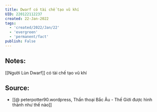 ```yaml
---
title: Dwarf có tài chế tạo vũ khí
UID: 220122112237
created: 22-Jan-2022
tags:
  - 'created/2022/Jan/22'
  - 'evergreen'
  - 'permanent/fact'
publish: False
---
```

## Notes:
[[Người Lùn Dwarf]] có tài chế tạo vũ khí

## Source:
- [[@ peterpotter90.wordpress, Thần thoại Bắc Âu - Thế Giới được hình thành như thế nào]]


